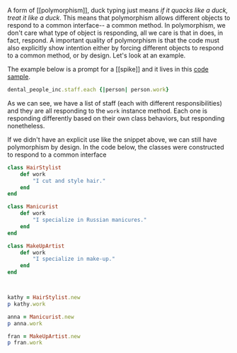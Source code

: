 A form of [[polymorphism]], duck typing just means _if it quacks like a duck, treat it like a duck_.
This means that polymorphism allows different objects to respond to a common interface-- a common method. In polymorphism, we don't care what type of object is responding, all we care is that in does, in fact, respond.  A important quality of polymorphism is that the code must also explicitly show intention either by forcing different objects to respond to a common method, or by design. Let's look at an example. 

The example below is a prompt for a [[spike]] and it lives in this [code sample](../sample-code/spike-dentist-office.md).

```ruby
dental_people_inc.staff.each {|person| person.work}
```
  
As we can see, we have a list of staff (each with different responsibilities) and they are all responding to the `work` instance method. Each one is responding differently based on their own class behaviors, but responding nonetheless. 

If we didn't have an explicit use like the snippet above, we can still have polymorphism by design. In the code below, the classes were constructed to respond to a common interface
```ruby
class HairStylist
	def work
		"I cut and style hair."
	end
end

class Manicurist
	def work
		"I specialize in Russian manicures."
	end
end

class MakeUpArtist
	def work
		"I specialize in make-up."
	end
end



kathy = HairStylist.new
p kathy.work

anna = Manicurist.new
p anna.work

fran = MakeUpArtist.new
p fran.work

```
